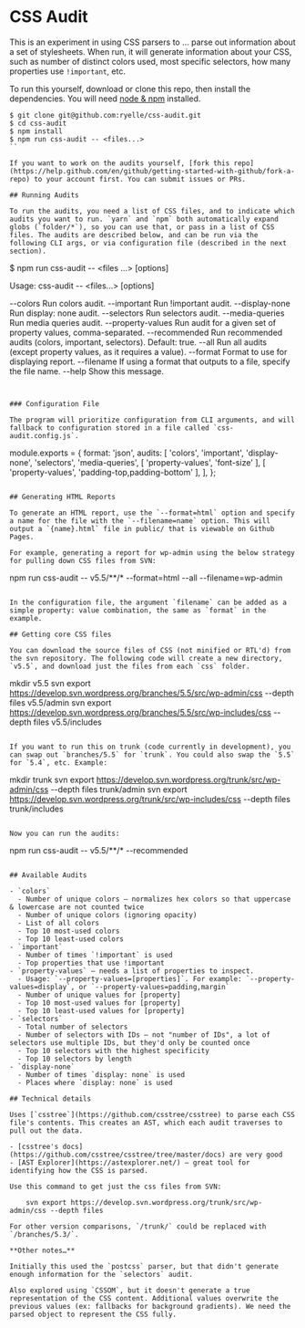 # CSS Audit

This is an experiment in using CSS parsers to … parse out information about a set of stylesheets. When run, it will generate information about your CSS, such as number of distinct colors used, most specific selectors, how many properties use `!important`, etc.

To run this yourself, download or clone this repo, then install the dependencies. You will need [node & npm](https://nodejs.org/en/) installed.

```
$ git clone git@github.com:ryelle/css-audit.git
$ cd css-audit
$ npm install
$ npm run css-audit -- <files...>
``

If you want to work on the audits yourself, [fork this repo](https://help.github.com/en/github/getting-started-with-github/fork-a-repo) to your account first. You can submit issues or PRs.

## Running Audits

To run the audits, you need a list of CSS files, and to indicate which audits you want to run. `yarn` and `npm` both automatically expand globs (`folder/*`), so you can use that, or pass in a list of CSS files. The audits are described below, and can be run via the following CLI args, or via configuration file (described in the next section).

```
$ npm run css-audit -- <files ...> [options]

Usage: css-audit -- <files...> [options]

--colors          Run colors audit.
--important       Run !important audit.
--display-none    Run display: none audit.
--selectors       Run selectors audit.
--media-queries   Run media queries audit.
--property-values Run audit for a given set of property values, comma-separated.
--recommended     Run recommended audits (colors, important, selectors). Default: true.
--all             Run all audits (except property values, as it requires a value).
--format          Format to use for displaying report.
--filename        If using a format that outputs to a file, specify the file name.
--help            Show this message.
```


### Configuration File

The program will prioritize configuration from CLI arguments, and will fallback to configuration stored in a file called `css-audit.config.js`.

```
module.exports = {
	format: 'json',
	audits: [
		'colors',
		'important',
		'display-none',
		'selectors',
		'media-queries',
		[ 'property-values', 'font-size' ],
		[ 'property-values', 'padding-top,padding-bottom' ],
	],
};
```

## Generating HTML Reports

To generate an HTML report, use the `--format=html` option and specify a name for the file with the `--filename=name` option. This will output a `{name}.html` file in public/ that is viewable on Github Pages.

For example, generating a report for wp-admin using the below strategy for pulling down CSS files from SVN:

```
npm run css-audit -- v5.5/**/* --format=html --all --filename=wp-admin
```

In the configuration file, the argument `filename` can be added as a simple property: value combination, the same as `format` in the example.

## Getting core CSS files

You can download the source files of CSS (not minified or RTL'd) from the svn repository. The following code will create a new directory, `v5.5`, and download just the files from each `css` folder.

```
mkdir v5.5
svn export https://develop.svn.wordpress.org/branches/5.5/src/wp-admin/css --depth files v5.5/admin
svn export https://develop.svn.wordpress.org/branches/5.5/src/wp-includes/css --depth files v5.5/includes
```

If you want to run this on trunk (code currently in development), you can swap out `branches/5.5` for `trunk`. You could also swap the `5.5` for `5.4`, etc. Example:

```
mkdir trunk
svn export https://develop.svn.wordpress.org/trunk/src/wp-admin/css --depth files trunk/admin
svn export https://develop.svn.wordpress.org/trunk/src/wp-includes/css --depth files trunk/includes
```

Now you can run the audits:

```
npm run css-audit -- v5.5/**/* --recommended
```

## Available Audits

- `colors`
  - Number of unique colors — normalizes hex colors so that uppercase & lowercase are not counted twice
  - Number of unique colors (ignoring opacity)
  - List of all colors
  - Top 10 most-used colors
  - Top 10 least-used colors
- `important`
  - Number of times `!important` is used
  - Top properties that use !important
- `property-values` — needs a list of properties to inspect.
  - Usage: `--property-values=[properties]`. For example: `--property-values=display`, or `--property-values=padding,margin`
  - Number of unique values for [property]
  - Top 10 most-used values for [property]
  - Top 10 least-used values for [property]
- `selectors`
  - Total number of selectors
  - Number of selectors with IDs — not "number of IDs", a lot of selectors use multiple IDs, but they'd only be counted once
  - Top 10 selectors with the highest specificity
  - Top 10 selectors by length
- `display-none`
  - Number of times `display: none` is used
  - Places where `display: none` is used

## Technical details

Uses [`csstree`](https://github.com/csstree/csstree) to parse each CSS file's contents. This creates an AST, which each audit traverses to pull out the data.

- [csstree's docs](https://github.com/csstree/csstree/tree/master/docs) are very good
- [AST Explorer](https://astexplorer.net/) — great tool for identifying how the CSS is parsed.

Use this command to get just the css files from SVN:

	svn export https://develop.svn.wordpress.org/trunk/src/wp-admin/css --depth files

For other version comparisons, `/trunk/` could be replaced with `/branches/5.3/`.

**Other notes…**

Initially this used the `postcss` parser, but that didn't generate enough information for the `selectors` audit.

Also explored using `CSSOM`, but it doesn't generate a true representation of the CSS content. Additional values overwrite the previous values (ex: fallbacks for background gradients). We need the parsed object to represent the CSS fully.

